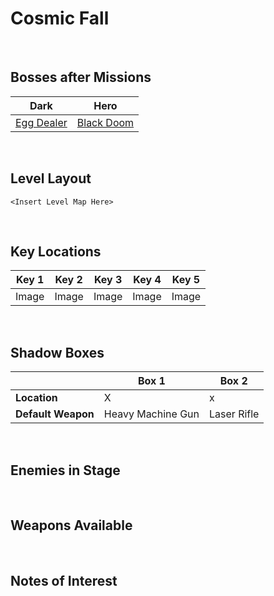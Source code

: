 # Cosmic Fall

<br />

## Bosses after Missions
|Dark|Hero|
|--|--|
|[Egg Dealer](../../Bosses/EggDealer)|[Black Doom](../../Bosses/BlackDoom)|

<br />

## Level Layout
```
<Insert Level Map Here>
```

<br />

## Key Locations
|Key 1|Key 2|Key 3|Key 4|Key 5|
|--|--|--|--|--|
|Image|Image|Image|Image|Image|

<br />

## Shadow Boxes
| |Box 1|Box 2|
|-|-|-|
|__Location__|X|x
|__Default Weapon__|Heavy Machine Gun|Laser Rifle|

<br />

## Enemies in Stage

<br />

## Weapons Available

<br />

## Notes of Interest

<br />